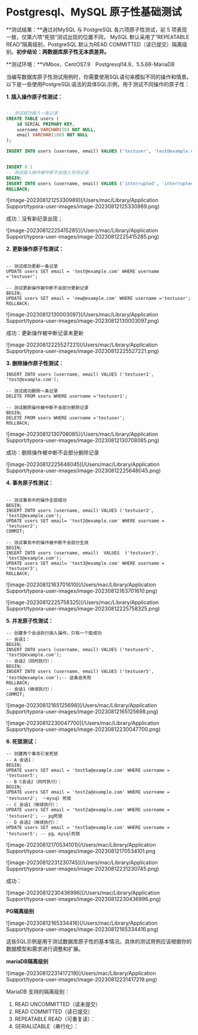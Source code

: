 # Postgresql、MySQL 原子性基础测试

**测试结果：**通过对MySQL 与 PostgreSQL 各六项原子性测试，前 5 项表现一致，仅第六项“死锁”测试出现的位置不同， MySQL 默认采用了“REPEATABLE READ”隔离级别，PostgreSQL 默认为READ COMMITTED（读已提交）隔离级别。**初步结论：两数据库原子性无本质差异。**

**测试环境：**VMbox、CentOS7.9　Postgresql14.9、5.5.68-MariaDB

当编写数据库原子性测试用例时，你需要使用SQL语句来模拟不同的操作和情景。以下是一些使用PostgreSQL语法的具体SQL示例，用于测试不同操作的原子性：

**1. 插入操作原子性测试：**

```sql

-- 测试成功插入一条记录
CREATE TABLE users (
    id SERIAL PRIMARY KEY,
    username VARCHAR(50) NOT NULL,
    email VARCHAR(100) NOT NULL
);

INSERT INTO users (username, email) VALUES ('testuser', 'test@example.com');


INSERT 0 1
-- 测试插入操作被中断不会插入任何记录
BEGIN;
INSERT INTO users (username, email) VALUES ('interrupted', 'interrupted@example.com');
ROLLBACK;

```

![image-20230812125330989](/Users/mac/Library/Application Support/typora-user-images/image-20230812125330989.png)

成功：没有新纪录出现；

![image-20230812225415285](/Users/mac/Library/Application Support/typora-user-images/image-20230812225415285.png)

**2. 更新操作原子性测试：**

```

-- 测试成功更新一条记录
UPDATE users SET email = 'test@example.com' WHERE username ='testuser';

-- 测试更新操作被中断不会部分更新记录
BEGIN;
UPDATE users SET email = 'new@example.com' WHERE username ='testuser';
ROLLBACK;
```

![image-20230812130003097](/Users/mac/Library/Application Support/typora-user-images/image-20230812130003097.png)

成功：更新操作被中断记录未更新

![image-20230812225527221](/Users/mac/Library/Application Support/typora-user-images/image-20230812225527221.png)

**3. 删除操作原子性测试：**

```
INSERT INTO users (username, email) VALUES ('testuser1', 'test@example.com');

-- 测试成功删除一条记录
DELETE FROM users WHERE username ='testuser1';

-- 测试删除操作被中断不会部分删除记录
BEGIN;
DELETE FROM users WHERE username ='testuser';
ROLLBACK;
```

![image-20230812130708085](/Users/mac/Library/Application Support/typora-user-images/image-20230812130708085.png)

成功：删除操作被中断不会部分删除记录

![image-20230812225648045](/Users/mac/Library/Application Support/typora-user-images/image-20230812225648045.png)

**4. 事务原子性测试：**

```

-- 测试事务中的操作全部成功
BEGIN;
INSERT INTO users (username, email) VALUES ('testuser2', 'test2@example.com');
UPDATE users SET email= 'test2@example.com' WHERE username = 'testuser2';
COMMIT;

-- 测试事务中的操作被中断不会部分生效
BEGIN;
INSERT INTO users (username, email)  VALUES  ('testuser3', 'test3@example.com');
UPDATE users SET email= 'test3@example.com' WHERE username = 'testuser3';
ROLLBACK;
```

![image-20230812163701610](/Users/mac/Library/Application Support/typora-user-images/image-20230812163701610.png)

![image-20230812225758325](/Users/mac/Library/Application Support/typora-user-images/image-20230812225758325.png)

**5. 并发原子性测试：**

```
-- 创建多个会话执行插入操作，只有一个能成功
-- 会话1：
BEGIN;
INSERT INTO users (username, email) VALUES ('testuser5', 'test5@example.com');
-- 会话2（同时执行）：
BEGIN;
INSERT INTO users (username, email) VALUES ('testuser5', 'test6@example.com');-- 这条会失败
ROLLBACK;
-- 会话1（继续执行）：
COMMIT;
```

![image-20230812165125698](/Users/mac/Library/Application Support/typora-user-images/image-20230812165125698.png)

![image-20230812230047700](/Users/mac/Library/Application Support/typora-user-images/image-20230812230047700.png)

**6. 死锁测试：**

```
-- 创建两个事务引发死锁
-- A 会话1：
BEGIN;
UPDATE users SET email = 'test5a@example.com' WHERE username = 'testuser5';
-- B C会话2（同时执行）：
BEGIN;
UPDATE users SET email = 'test2a@example.com' WHERE username = 'testuser2';　－mysql 死锁
-- C 会话1（继续执行）：
UPDATE users SET email = 'test2a@example.com' WHERE username = 'testuser2'; -- pg死锁
-- D 会话2（继续执行）：
UPDATE users SET email = 'test5a@example.com' WHERE username = 'testuser5'; -- pg、mysql死锁
```

![image-20230812170534101](/Users/mac/Library/Application Support/typora-user-images/image-20230812170534101.png

![image-20230812231230745](/Users/mac/Library/Application Support/typora-user-images/image-20230812231230745.png)

成功：

![image-20230812230436996](/Users/mac/Library/Application Support/typora-user-images/image-20230812230436996.png)

**PG隔离级别**

![image-20230812165334416](/Users/mac/Library/Application Support/typora-user-images/image-20230812165334416.png)



这些SQL示例是用于测试数据库原子性的基本情况。具体的测试用例应该根据你的数据模型和需求进行调整和扩展。

**mariaDB隔离级别**

![image-20230812231417219](/Users/mac/Library/Application Support/typora-user-images/image-20230812231417219.png)



MariaDB 支持的隔离级别：

1. READ UNCOMMITTED（读未提交）
2. READ COMMITTED（读已提交）
3. REPEATABLE READ（可重复读）：
4. SERIALIZABLE（串行化）：